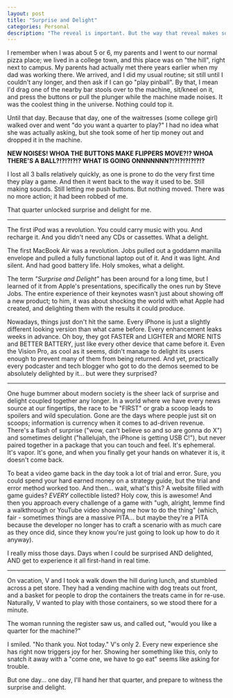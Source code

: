 ```yaml
---
layout: post
title: "Surprise and Delight"
categories: Personal
description: "The reveal is important. But the way that reveal makes someone feel... THAT is the key."
---
```


I remember when I was about 5 or 6, my parents and I went to our normal pizza place; we lived in a college town, and this place was on "the hill", right next to campus. My parents had actually met there years earlier when my dad was working there. We arrived, and I did my usual routine; sit still until I couldn't any longer, and then ask if I can go "play pinball". By that, I mean I'd drag one of the nearby bar stools over to the machine, sit/kneel on it, and press the buttons or pull the plunger while the machine made noises. It was the coolest thing in the universe. Nothing could top it.

Until that day. Because that day, one of the waitresses (some college girl) walked over and went "do you want a quarter to play?" I had no idea what she was actually asking, but she took some of her tip money out and dropped it in the machine.

**NEW NOISES! WHOA THE BUTTONS MAKE FLIPPERS MOVE?!? WHOA THERE'S A BALL?!?!?!?!? WHAT IS GOING ONNNNNNN?!?!?!?!?!?!?**

I lost all 3 balls relatively quickly, as one is prone to do the very first time they play a game. And then it went back to the way it used to be. Still making sounds. Still letting me push buttons. But nothing moved. There was no more action; it had been robbed of me.

That quarter unlocked surprise and delight for me.

---

The first iPod was a revolution. You could carry music with you. And recharge it. And you didn't need any CDs or cassettes. What a delight.

The first MacBook Air was a revolution. Jobs pulled out a goddamn manilla envelope and pulled a fully functional laptop out of it. And it was light. And silent. And had good battery life. Holy smokes, what a delight.

The term _"Surprise and Delight"_ has been around for a long time, but I learned of it from Apple's presentations, specifically the ones run by Steve Jobs. The entire experience of their keynotes wasn't just about showing off a new product; to him, it was about shocking the world with what Apple had created, and delighting them with the results it could produce.

Nowadays, things just don't hit the same. Every iPhone is just a slightly different looking version than what came before. Every enhancement leaks weeks in advance. Oh boy, they got FASTER and LIGHTER and MORE NITS and BETTER BATTERY, just like every other device that came before it. Even the Vision Pro, as cool as it seems, didn't manage to delight its users enough to prevent many of them from being returned. And yet, practically every podcaster and tech blogger who got to do the demos seemed to be absolutely delighted by it... but were they surprised?

---

One huge bummer about modern society is the sheer lack of surprise and delight coupled together any longer. In a world where we have every news source at our fingertips, the race to be "FIRST" or grab a scoop leads to spoilers and wild speculation. Gone are the days where people just sit on scoops; information is currency when it comes to ad-driven revenue. There's a flash of surprise ("wow, can't believe so and so are gonna do X") and sometimes delight ("hallelujah, the iPhone is getting USB C!"), but never paired together in a package that you can touch and feel. It's ephemeral. It's vapor. It's gone, and when you finally get your hands on whatever it is, it doesn't come back.

To beat a video game back in the day took a lot of trial and error. Sure, you could spend your hard earned money on a strategy guide, but the trial and error method worked too. And then... wait, what's this? A website filled with game guides? _EVERY_ collectible listed? Holy cow, this is awesome! And then you approach every challenge of a game with "ugh, alright, lemme find a walkthrough or YouTube video showing me how to do the thing" (which, fair - sometimes things are a massive PITA... but maybe they're a PITA because the developer no longer has to craft a scenario with as much care as they once did, since they know you're just going to look up how to do it anyway).

I really miss those days. Days when I could be surprised AND delighted, AND get to experience it all first-hand in real time.

---

On vacation, V and I took a walk down the hill during lunch, and stumbled across a pet store. They had a vending machine with dog treats out front, and a basket for people to drop the containers the treats came in for re-use. Naturally, V wanted to play with those containers, so we stood there for a minute.

The woman running the register saw us, and called out, "would you like a quarter for the machine?"

I smiled. "No thank you. Not today." V's only 2. Every new experience she has right now triggers joy for her. Showing her something like this, only to snatch it away with a "come one, we have to go eat" seems like asking for trouble.

But one day... one day, I'll hand her that quarter, and prepare to witness the surprise and delight.
